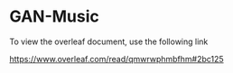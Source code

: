 # GAN-Music

To view the overleaf document, use the following link

https://www.overleaf.com/read/qmwrwphmbfhm#2bc125
